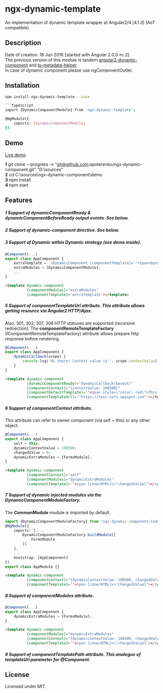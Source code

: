 # ngx-dynamic-template

An implementation of dynamic template wrapper at Angular2/4 [4.1.3] (AoT compatible).

## Description

Date of creation: 18 Jun 2016 [started with Angular 2.0.0-rc.2].  
The previous version of this module is tandem [angular2-dynamic-component](https://www.npmjs.com/package/angular2-dynamic-component) and [ts-metadata-helper](https://www.npmjs.com/package/ts-metadata-helper).  
In case of dynamic component please use ngComponentOutlet.  

## Installation

```sh
npm install ngx-dynamic-template --save

```typescript
import {DynamicComponentModule} from 'ngx-dynamic-template';

@NgModule({
    imports: [DynamicComponentModule]
})
```

## Demo

[Live demo](https://apoterenko.github.io/ngx-dynamic-component)

**1** git clone --progress -v "git@github.com:apoterenko/ngx-dynamic-component.git" "D:\sources"  
**2** cd C:\sources\ngx-dynamic-component\demo  
**3** npm install  
**4** npm start  

## Features

##### **1** Support of **dynamicComponentReady** & **dynamicComponentBeforeReady** output events. See below.  

##### **2** Support of **dynamic-component** directive. See below.

##### **3** Support of **Dynamic within Dynamic** strategy (see demo inside).

```typescript
@Component(...)
export class AppComponent {
	extraTemplate = `<DynamicComponent [componentTemplate]='"<span>Dynamic inside dynamic!</span>"'></DynamicComponent>`;
	extraModules = [DynamicComponentModule];
	...
}
```
```html
<template dynamic-component
          [componentModules]="extraModules"
          [componentTemplate]='extraTemplate'></template>
``` 

##### **5** Support of **componentTemplateUrl** attribute. This attribute allows getting resource via Angular2 HTTP/Ajax.  

Also, 301, 302, 307, 308 HTTP statuses are supported (recursive redirection). The **componentRemoteTemplateFactory** (IComponentRemoteTemplateFactory)
 attribute allows prepare http response before rendering.  

```typescript
@Component(...)
export class AppComponent {
	dynamicCallback(scope) {
		console.log('Hi there! Context value is:', scope.contextValue); // Hi there! Context value is: 100500
	}
}
```
```html
<template dynamic-component
          (dynamicComponentReady)="dynamicCallback($event)"
          [componentContext]="{contextValue: 100500}"
          [componentDefaultTemplate]='"<span style=\"color: red\">This is fallback template</span>"'
          [componentTemplateUrl]='"https://test-cors.appspot.com"'></template>
```          

##### **6** Support of **componentContext** attribute.  

This attribute can refer to owner component (via self = this) or any other object.  

```typescript
@Component(...)
export class AppComponent {
	self = this;
	dynamicContextValue = 100500;
	changedValue = 0;
	dynamicExtraModules = [FormsModule];
}
```
```html
<template dynamic-component
          [componentContext]="self"
          [componentModules]="dynamicExtraModules"
          [componentTemplate]='"<span [innerHTML]=\"changedValue\"></span><input type=\"text\" [(ngModel)]=\"dynamicContextValue\" (ngModelChange)=\"changedValue = $event\">"'></template>
```

##### **7** Support of dynamic injected modules via the **DynamicComponentModuleFactory**.  

The **CommonModule** module is imported by default.

```typescript
import {DynamicComponentModuleFactory} from "ngx-dynamic-component/index";
@NgModule({
	imports: [..., 
		DynamicComponentModuleFactory.buildModule([
			FormsModule
		])
	],
	...
	bootstrap: [AppComponent]
})
export class AppModule {}
```
```html
<template dynamic-component
          [componentContext]="{dynamicContextValue: 100500, changedValue: 0}"
          [componentTemplate]='"<span [innerHTML]=\"changedValue\"></span><input type=\"text\" [(ngModel)]=\"dynamicContextValue\" (ngModelChange)=\"changedValue = $event\">"'></template>
```

##### **8** Support of **componentModules** attribute.  

```typescript
@Component(...)
export class AppComponent {
	dynamicExtraModules = [FormsModule];
}
```
```html
<template dynamic-component
          [componentModules]="dynamicExtraModules"
          [componentContext]="{dynamicContextValue: 100500, changedValue: 0}"
          [componentTemplate]='"<span [innerHTML]=\"changedValue\"></span><input type=\"text\" [(ngModel)]=\"dynamicContextValue\" (ngModelChange)=\"changedValue = $event\">"'></template>
```

##### **9** Support of **componentTemplatePath** attribute. This analogue of **templateUrl** parameter for **@Component**.

## License

Licensed under MIT.